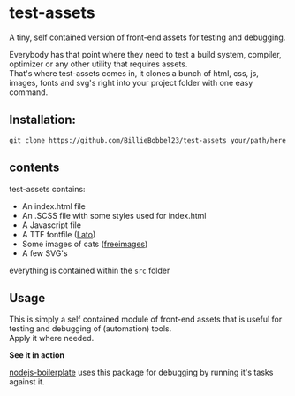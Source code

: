 # test-assets

A tiny, self contained version of front-end assets for testing and debugging.

Everybody has that point where they need to test a build system, compiler, optimizer or any other utility that requires assets.  
That's where test-assets comes in, it clones a bunch of html, css, js, images, fonts and svg's right into your project folder with one easy command.

## Installation:

``git clone https://github.com/BillieBobbel23/test-assets your/path/here``

## contents

test-assets contains: 

* An index.html file
* An .SCSS file with some styles used for index.html
* A Javascript file
* A TTF fontfile ([Lato](http://www.latofonts.com/))
* Some images of cats ([freeimages](https://www.freeimages.com/))
* A few SVG's 

everything is contained within the ``src`` folder

## Usage
This is simply a self contained module of front-end assets that is useful for testing and debugging of (automation) tools.  
Apply it where needed.

**See it in action**
 
[nodejs-boilerplate](https://github.com/BillieBobbel23/node-boilerplate) uses this package for debugging by running it's tasks against it.
